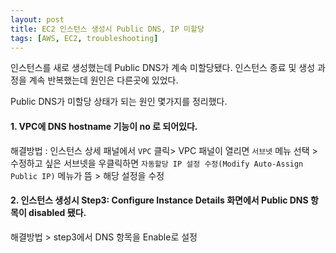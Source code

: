 ```yaml
---
layout: post
title: EC2 인스턴스 생성시 Public DNS, IP 미할당 
tags: [AWS, EC2, troubleshooting]
---
```

인스턴스를 새로 생성했는데 Public DNS가 계속 미할당됐다. 인스턴스 종료 및 생성 과정을 계속 반복했는데 원인은 다른곳에 있었다.

Public DNS가 미할당 상태가 되는 원인 몇가지를 정리했다.

#### 1. VPC에 DNS hostname 기능이 no 로 되어있다.
   해결방법 : 인스턴스 상세 패널에서 `VPC` 클릭> VPC 패널이 열리면 `서브넷` 메뉴 선택 > 수정하고 싶은 서브넷을 우클릭하면 `자동할당 IP 설정 수정(Modify Auto-Assign Public IP)` 메뉴가 뜸 > 해당 설정을 수정

#### 2. 인스턴스 생성시 Step3: Configure Instance Details 화면에서 Public DNS 항목이 disabled 됐다.
   해결방법 > step3에서 DNS 항목을 Enable로 설정



